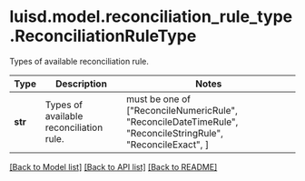 # luisd.model.reconciliation_rule_type.ReconciliationRuleType

Types of available reconciliation rule.

Type | Description | Notes
------------- | ------------- | -------------
**str** | Types of available reconciliation rule. |  must be one of ["ReconcileNumericRule", "ReconcileDateTimeRule", "ReconcileStringRule", "ReconcileExact", ]

[[Back to Model list]](../../README.md#documentation-for-models) [[Back to API list]](../../README.md#documentation-for-api-endpoints) [[Back to README]](../../README.md)

